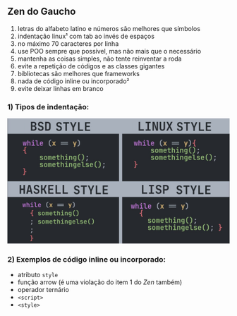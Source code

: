 ## Zen do Gaucho

1. letras do alfabeto latino e números são melhores que símbolos
2. indentação linux¹ com tab ao invés de espaços
3. no máximo 70 caracteres por linha
4. use POO sempre que possível, mas não mais que o necessário
5. mantenha as coisas simples, não tente reinventar a roda
6. evite a repetição de códigos e as classes gigantes
7. bibliotecas são melhores que frameworks
8. nada de código inline ou incorporado²
9. evite deixar linhas em branco

### 1) Tipos de indentação:

![Tipos de indentação](img/indentation.jpg)

### 2) Exemplos de código inline ou incorporado:

- atributo `style`
- função arrow (é uma violação do item 1 do *Zen* também)
- operador ternário
- `<script>`
- `<style>`

